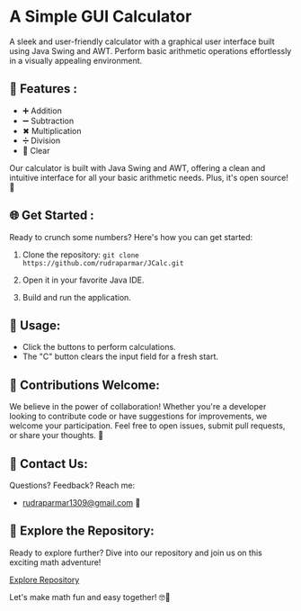 # A Simple GUI Calculator
 A sleek and user-friendly calculator with a graphical user interface built using Java Swing and AWT. Perform basic arithmetic operations effortlessly in a visually appealing environment.
 
## 🧮 Features :

- ➕ Addition
- ➖ Subtraction
- ✖ Multiplication
- ➗ Division
- 🧹 Clear

Our calculator is built with Java Swing and AWT, offering a clean and intuitive interface for all your basic arithmetic needs. Plus, it's open source! 📝

## 🌐 Get Started :

Ready to crunch some numbers? Here's how you can get started:

1. Clone the repository:
   `git clone https://github.com/rudraparmar/JCalc.git`
   
2. Open it in your favorite Java IDE.

3. Build and run the application.

## 🚀 Usage:

- Click the buttons to perform calculations.
- The "C" button clears the input field for a fresh start.

## 🙌 Contributions Welcome:

We believe in the power of collaboration! Whether you're a developer looking to contribute code or have suggestions for improvements, we welcome your participation. Feel free to open issues, submit pull requests, or share your thoughts. 🤝

## 💬 Contact Us:

Questions? Feedback? Reach me:

- rudraparmar1309@gmail.com 📧

## 🔗 Explore the Repository:

Ready to explore further? Dive into our repository and join us on this exciting math adventure!

[Explore Repository](https://github.com/rudraparmar76/JCalc.git)

Let's make math fun and easy together! 🤓💯 

